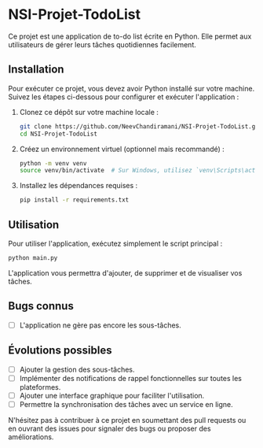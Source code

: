 # NSI-Projet-TodoList

Ce projet est une application de to-do list écrite en Python. Elle permet aux utilisateurs de gérer leurs tâches quotidiennes facilement.

## Installation

Pour exécuter ce projet, vous devez avoir Python installé sur votre machine. Suivez les étapes ci-dessous pour configurer et exécuter l'application :

1. Clonez ce dépôt sur votre machine locale :
    ```bash
    git clone https://github.com/NeevChandiramani/NSI-Projet-TodoList.git
    cd NSI-Projet-TodoList
    ```

2. Créez un environnement virtuel (optionnel mais recommandé) :
    ```bash
    python -m venv venv
    source venv/bin/activate  # Sur Windows, utilisez `venv\Scripts\activate`
    ```

3. Installez les dépendances requises :
    ```bash
    pip install -r requirements.txt
    ```

## Utilisation

Pour utiliser l'application, exécutez simplement le script principal :
```bash
python main.py
```

L'application vous permettra d'ajouter, de supprimer et de visualiser vos tâches.

## Bugs connus

- [ ] L'application ne gère pas encore les sous-tâches.

## Évolutions possibles

- [ ] Ajouter la gestion des sous-tâches.
- [ ] Implémenter des notifications de rappel fonctionnelles sur toutes les plateformes.
- [ ] Ajouter une interface graphique pour faciliter l'utilisation.
- [ ] Permettre la synchronisation des tâches avec un service en ligne.

N'hésitez pas à contribuer à ce projet en soumettant des pull requests ou en ouvrant des issues pour signaler des bugs ou proposer des améliorations.
